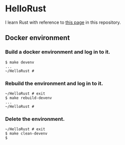 # HelloRust

I learn Rust with reference to [this page](https://doc.rust-jp.rs/book-ja/) in this repository.

## Docker environment

### Build a docker environment and log in to it.

```
$ make devenv
...
~/HelloRust # 
```

### Rebuild the environment and log in to it.

```
~/HelloRust # exit
$ make rebuild-devenv
...
~/HelloRust # 
```

### Delete the environment.

```
~/HelloRust # exit
$ make clean-devenv
$
```

